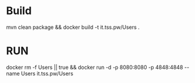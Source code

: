 # Build
mvn clean package && docker build -t it.tss.pw/Users .

# RUN

docker rm -f Users || true && docker run -d -p 8080:8080 -p 4848:4848 --name Users it.tss.pw/Users 
